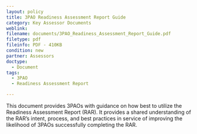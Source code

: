 ```yaml
---
layout: policy   
title: 3PAO Readiness Assessment Report Guide
category: Key Assessor Documents
weblink:
filename: documents/3PAO_Readiness_Assessment_Report_Guide.pdf
filetype: pdf
fileinfo: PDF - 410KB
condition: new
partner: Assessors
doctype:
  - Document
tags:
  - 3PAO
  - Readiness Assessment Report

---
```

This document provides 3PAOs with guidance on how best to utilize the Readiness Assessment Report (RAR). It provides a shared understanding of the RAR’s intent, process, and best practices in service of improving the likelihood of 3PAOs successfully completing the RAR.
